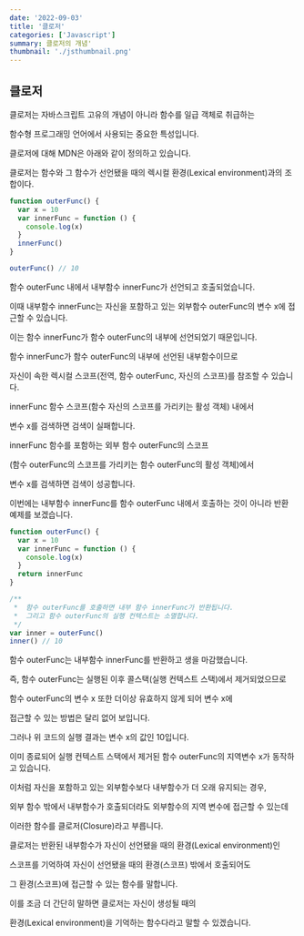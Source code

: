 ```yaml
---
date: '2022-09-03'
title: '클로저'
categories: ['Javascript']
summary: 클로저의 개념'
thumbnail: './jsthumbnail.png'
---
```


## 클로저

클로저는 자바스크립트 고유의 개념이 아니라 함수를 일급 객체로 취급하는

함수형 프로그래밍 언어에서 사용되는 중요한 특성입니다.

클로저에 대해 MDN은 아래와 같이 정의하고 있습니다.

클로저는 함수와 그 함수가 선언됐을 때의 렉시컬 환경(Lexical environment)과의 조합이다.

```javascript
function outerFunc() {
  var x = 10
  var innerFunc = function () {
    console.log(x)
  }
  innerFunc()
}

outerFunc() // 10
```

함수 outerFunc 내에서 내부함수 innerFunc가 선언되고 호출되었습니다.

이때 내부함수 innerFunc는 자신을 포함하고 있는 외부함수 outerFunc의 변수 x에 접근할 수 있습니다.

이는 함수 innerFunc가 함수 outerFunc의 내부에 선언되었기 때문입니다.

함수 innerFunc가 함수 outerFunc의 내부에 선언된 내부함수이므로

자신이 속한 렉시컬 스코프(전역, 함수 outerFunc, 자신의 스코프)를 참조할 수 있습니다.

innerFunc 함수 스코프(함수 자신의 스코프를 가리키는 활성 객체) 내에서

변수 x를 검색하면 검색이 실패합니다.

innerFunc 함수를 포함하는 외부 함수 outerFunc의 스코프

(함수 outerFunc의 스코프를 가리키는 함수 outerFunc의 활성 객체)에서

변수 x를 검색하면 검색이 성공합니다.

이번에는 내부함수 innerFunc를 함수 outerFunc 내에서 호출하는 것이 아니라 반환 예제를 보겠습니다.

```javascript
function outerFunc() {
  var x = 10
  var innerFunc = function () {
    console.log(x)
  }
  return innerFunc
}

/**
 *  함수 outerFunc를 호출하면 내부 함수 innerFunc가 반환됩니다.
 *  그리고 함수 outerFunc의 실행 컨텍스트는 소멸합니다.
 */
var inner = outerFunc()
inner() // 10
```

함수 outerFunc는 내부함수 innerFunc를 반환하고 생을 마감했습니다.

즉, 함수 outerFunc는 실행된 이후 콜스택(실행 컨텍스트 스택)에서 제거되었으므로

함수 outerFunc의 변수 x 또한 더이상 유효하지 않게 되어 변수 x에

접근할 수 있는 방법은 달리 없어 보입니다.

그러나 위 코드의 실행 결과는 변수 x의 값인 10입니다.

이미 종료되어 실행 컨텍스트 스택에서 제거된 함수 outerFunc의 지역변수 x가 동작하고 있습니다.

이처럼 자신을 포함하고 있는 외부함수보다 내부함수가 더 오래 유지되는 경우,

외부 함수 밖에서 내부함수가 호출되더라도 외부함수의 지역 변수에 접근할 수 있는데

이러한 함수를 클로저(Closure)라고 부릅니다.

클로저는 반환된 내부함수가 자신이 선언됐을 때의 환경(Lexical environment)인

스코프를 기억하여 자신이 선언됐을 때의 환경(스코프) 밖에서 호출되어도

그 환경(스코프)에 접근할 수 있는 함수를 말합니다.

이를 조금 더 간단히 말하면 클로저는 자신이 생성될 때의

환경(Lexical environment)을 기억하는 함수다라고 말할 수 있겠습니다.
